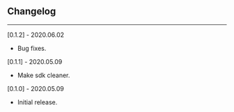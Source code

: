 ## Changelog

--------------------------------------------
[0.1.2] - 2020.06.02

* Bug fixes.

[0.1.1] - 2020.05.09

* Make sdk cleaner.

[0.1.0] - 2020.05.09

* Initial release.
